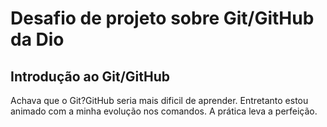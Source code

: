 # Desafio de projeto sobre Git/GitHub da Dio
## Introdução ao Git/GitHub
Achava que o Git?GitHub seria mais dificil de aprender. Entretanto estou animado com a minha evolução nos comandos. A prática leva a perfeição. 
